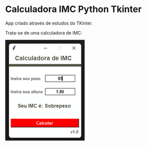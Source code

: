 # Calculadora IMC Python Tkinter

App criado através de estudos do TKinter.

Trata-se de uma calculadora de IMC:

<img src="https://github.com/guilhermebrumatti/guilhermebrumatti/blob/main/print_imc.png?raw=true" />
